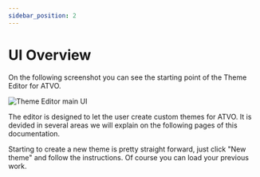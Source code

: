 ```yaml
---
sidebar_position: 2
---
```


# UI Overview

On the following screenshot you can see the starting point of the Theme Editor for ATVO.

![Theme Editor main UI](/img/editor-start.png)

The editor is designed to let the user create custom themes for ATVO. It is devided in several areas we will explain on the following pages of this documentation.

Starting to create a new theme is pretty straight forward, just click "New theme" and follow the instructions. Of course you can load your previous work.

